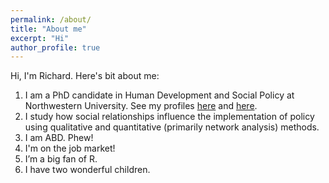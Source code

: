 ```yaml
---
permalink: /about/
title: "About me"
excerpt: "Hi"
author_profile: true
---
```


Hi, I'm Richard. Here's bit about me:

  1. I am a PhD candidate in Human Development and Social Policy at Northwestern University. See my profiles [here](http://www.sesp.northwestern.edu/profile/?p=22703&/RichardPaquin%20Morel/) and [here](https://www.ipr.northwestern.edu/about/student-research/graduate-research-assistants-1718.html).  
  2. I study how social relationships influence the implementation of policy using qualitative and quantitative (primarily network analysis) methods.  
  3. I am ABD. Phew!  
  4. I'm on the job market!  
  5. I’m a big fan of R.  
  6. I have two wonderful children.  
  
